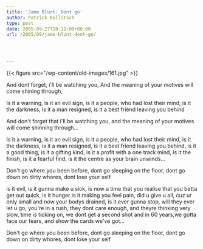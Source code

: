 ```yaml
---
title: 'Jame Blunt: Dont go'
author: Patrick Kollitsch
type: post
date: 2005-09-27T20:12:00+00:00
url: /2005/09/jame-blunt-dont-go/




---
```

{{< figure src="/wp-content/old-images/161.jpg" >}}

And dont forget, i'll be watching you, And the meaning of your motives will come shining through,

Is it a warning, is it an evil sign, is it a people, who had lost their mind, is it the darkness, is it a man resigned, is it a best friend leaving you behind

And don't forget that i'll be watching you, and the meaning of your motives will come shinning through...

Is it a warning, is it an evil sign, is it a people, who had lost their mind, is it the darkness, is it a man resigned, is it a best friend leaving you behind, is it a good thing, is it a gifting kind, is it a profit with a one track mind, is it the finish, is it a fearful find, is it the centre as your brain unwinds...

Don't go where you been before, dont go sleeping on the floor, dont go down on dirty whores, dont lose your self

is it evil, is it gunna make u sick, is now a time that you realise that you betta get out quick, is it hunger is it making you feel pain, did u give u all, cuz ur only small and now your bodys drained, is it ever gunna stop, will they ever let u go, you're in a rush, they dont care enough, and theyre thinking very slow, time is ticking on, we dont get a second shot and in 60 years,we gotta face our fears, and show the cards we've got...

Don't go where you been before, dont go sleeping on the floor, dont go down on dirty whores, dont lose your self